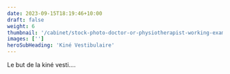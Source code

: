 ```yaml
---
date: 2023-09-15T18:19:46+10:00
draft: false
weight: 6
thumbnail: '/cabinet/stock-photo-doctor-or-physiotherapist-working-examining-treating-injured-back-of-athlete-male-patient-doing-1931690612.jpg'
images: ['']
heroSubHeading: 'Kiné Vestibulaire'
---
```


Le but de la kiné vesti....